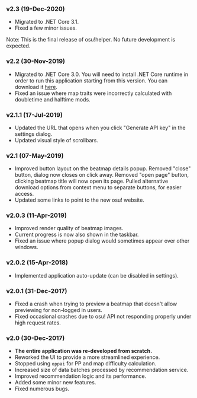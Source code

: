### v2.3 (19-Dec-2020)

- Migrated to .NET Core 3.1.
- Fixed a few minor issues.

Note: This is the final release of osu!helper. No future development is expected.

### v2.2 (30-Nov-2019)

- Migrated to .NET Core 3.0. You will need to install .NET Core runtime in order to run this application starting from this version. You can download it [here](https://dotnet.microsoft.com/download/dotnet-core/3.0/runtime).
- Fixed an issue where map traits were incorrectly calculated with doubletime and halftime mods.

### v2.1.1 (17-Jul-2019)

- Updated the URL that opens when you click "Generate API key" in the settings dialog.
- Updated visual style of scrollbars.

### v2.1 (07-May-2019)

- Improved button layout on the beatmap details popup. Removed "close" button, dialog now closes on click away. Removed "open page" button, clicking beatmap title will now open its page. Pulled alternative download options from context menu to separate buttons, for easier access.
- Updated some links to point to the new osu! website.

### v2.0.3 (11-Apr-2019)

- Improved render quality of beatmap images.
- Current progress is now also shown in the taskbar.
- Fixed an issue where popup dialog would sometimes appear over other windows.

### v2.0.2 (15-Apr-2018)

- Implemented application auto-update (can be disabled in settings).

### v2.0.1 (31-Dec-2017)

- Fixed a crash when trying to preview a beatmap that doesn't allow previewing for non-logged in users.
- Fixed occasional crashes due to osu! API not responding properly under high request rates.

### v2.0 (30-Dec-2017)

- **The entire application was re-developed from scratch.**
- Reworked the UI to provide a more streamlined experience.
- Stopped using `oppai` for PP and map difficulty calculation.
- Increased size of data batches processed by recommendation service.
- Improved recommendation logic and its performance.
- Added some minor new features.
- Fixed numerous bugs.
